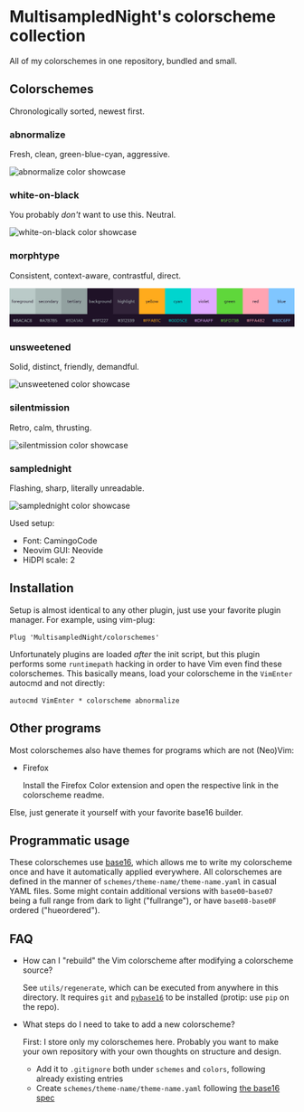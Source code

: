 # MultisampledNight's colorscheme collection

All of my colorschemes in one repository, bundled and small.

## Colorschemes

Chronologically sorted, newest first.


### abnormalize

Fresh, clean, green-blue-cyan, aggressive.

![abnormalize color showcase](https://raw.githubusercontent.com/MultisampledNight/colorschemes/main/abnormalize/source/morphtype.png)

### white-on-black

You probably _don't_ want to use this. Neutral.

![white-on-black color showcase](https://raw.githubusercontent.com/MultisampledNight/colorschemes/main/abnormalize/source/morphtype.png)

### morphtype

Consistent, context-aware, contrastful, direct.

![morphtype color showcase](https://raw.githubusercontent.com/MultisampledNight/colorschemes/main/morphtype/source/morphtype.png)

### unsweetened

Solid, distinct, friendly, demandful.

![unsweetened color showcase](https://raw.githubusercontent.com/MultisampledNight/colorschemes/main/unsweetened/source/morphtype.png)

### silentmission

Retro, calm, thrusting.

![silentmission color showcase](https://raw.githubusercontent.com/MultisampledNight/colorschemes/main/silentmission/source/morphtype.png)

### samplednight

Flashing, sharp, literally unreadable.

![samplednight color showcase](https://raw.githubusercontent.com/MultisampledNight/colorschemes/main/samplednight/source/morphtype.png)

Used setup:

- Font: CamingoCode
- Neovim GUI: Neovide
- HiDPI scale: 2

## Installation

Setup is almost identical to any other plugin, just use your favorite plugin
manager. For example, using vim-plug:

```vim
Plug 'MultisampledNight/colorschemes'
```

Unfortunately plugins are loaded *after* the init script, but this plugin performs
some `runtimepath` hacking in order to have Vim even find these colorschemes.
This basically means, load your colorscheme in the `VimEnter` autocmd and not directly:

```
autocmd VimEnter * colorscheme abnormalize
```

## Other programs

Most colorschemes also have themes for programs which are not (Neo)Vim:

- Firefox
	
	Install the Firefox Color extension and open the respective link in the
	colorscheme readme.

Else, just generate it yourself with your favorite base16 builder.

## Programmatic usage

These colorschemes use [base16](https://github.com/chriskempson/base16), which
allows me to write my colorscheme once and have it automatically applied
everywhere. All colorschemes are defined in the manner of
`schemes/theme-name/theme-name.yaml` in casual YAML files. Some might contain
additional versions with `base00`-`base07` being a full range from dark to
light ("fullrange"), or have `base08-base0F` ordered ("hueordered").

## FAQ

- How can I "rebuild" the Vim colorscheme after modifying a colorscheme source?

	See `utils/regenerate`, which can be executed from anywhere in this directory.
	It requires `git` and
	[`pybase16`](https://github.com/InspectorMustache/base16-builder-python) to be
	installed (protip: use `pip` on the repo).

- What steps do I need to take to add a new colorscheme?

	First: I store only my colorschemes here. Probably you want to make your own
	repository with your own thoughts on structure and design.

	- Add it to `.gitignore` both under `schemes` and `colors`, following already
		existing entries
	- Create `schemes/theme-name/theme-name.yaml` following [the base16
	  spec](https://github.com/base16-project/base16/blob/main/styling.md)

<!--
  vim: tw=80
-->
